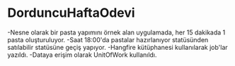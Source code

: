 # DorduncuHaftaOdevi

-Nesne olarak bir pasta yapımını örnek alan uygulamada, her 15 dakikada 1 pasta oluşturuluyor.
-Saat 18:00'da pastalar hazırlanıyor statüsünden satılabilir statüsüne geçiş yapıyor.
-Hangfire kütüphanesi kullanılarak job'lar yazıldı.
-Dataya erişim olarak UnitOfWork kullanıldı.
